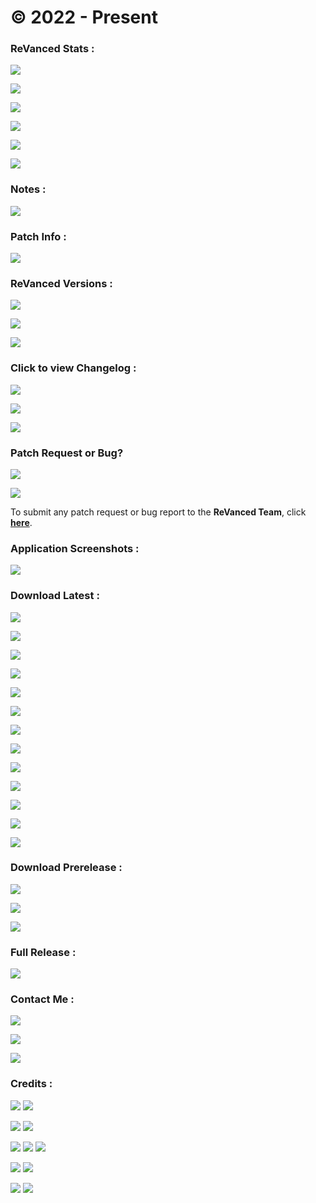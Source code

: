 # © 2022 - Present

### **ReVanced Stats :**
![](https://img.shields.io/github/workflow/status/SCP-017/debug/Build%20Latest?label=LATEST%20RELEASE&color=black&style=for-the-badge)

![](https://img.shields.io/github/workflow/status/SCP-017/debug/Build%20Prerelease?label=PRERELEASE&color=orange&style=for-the-badge)

![](https://img.shields.io/github/v/release/SCP-017/ReVanced-Download?label=LATEST%20VERSION&color=black&style=for-the-badge)

![](https://img.shields.io/github/v/tag/SCP-017/ReVanced-Download?include_prereleases&label=BETA%20VERSION&color=orange&style=for-the-badge)

![](https://img.shields.io/github/downloads-pre/SCP-017/ReVanced-Download/latest/total?color=black&label=DOWNLOADS%20TODAY&style=for-the-badge)

![](https://img.shields.io/github/downloads/SCP-017/ReVanced-Download/total?label=TOTAL%20DOWNLOADS&color=black&style=for-the-badge)

### Notes :
[![](https://img.shields.io/badge/Click%20To%20View%20Notes-gold?&style=for-the-badge)](https://github.com/SCP-017/ReVanced-Download/blob/main/notes/readme.md)

### Patch Info :
[![](https://img.shields.io/badge/Click%20To%20View%20Patch%20Info-gold?&style=for-the-badge)](https://github.com/SCP-017/ReVanced-Download/blob/main/patches/readme.md)

### ReVanced Versions :
![](https://img.shields.io/github/v/release/revanced/revanced-patches?color=black&label=PATCH%20VERSION&style=for-the-badge)

![](https://img.shields.io/github/v/release/revanced/revanced-cli?color=black&label=CLI%20VERSION&style=for-the-badge)

![](https://img.shields.io/github/v/release/revanced/revanced-integrations?color=black&label=INTEGRATION%20VERSION&style=for-the-badge)

### Click to view Changelog :
[![](https://img.shields.io/badge/🧩-Patches%20Changelog-black?&style=for-the-badge)](https://github.com/revanced/revanced-patches/releases)

[![](https://img.shields.io/badge/💻-CLI%20Changelog-black?&style=for-the-badge)](https://github.com/revanced/revanced-cli/releases)

[![](https://img.shields.io/badge/🔩-Integrations%20Changelog-black?&style=for-the-badge)](https://github.com/revanced/revanced-integrations/releases)

### Patch Request or Bug?
[![](https://img.shields.io/github/issues/revanced/revanced-patches/patch-request?color=blue&label=PATCH%20REQUESTS&style=for-the-badge)](https://github.com/revanced/revanced-patches/labels/patch-request)

[![](https://img.shields.io/github/issues/revanced/revanced-patches/bug?color=red&label=BUG%20REPORTS&style=for-the-badge)](https://github.com/revanced/revanced-patches/labels/bug)

To submit any patch request or bug report to the **ReVanced Team**, click [**here**](https://github.com/revanced/revanced-patches/issues/new/choose).

### Application Screenshots :
[![](https://img.shields.io/badge/Click%20To%20View%20Screenshots-gold?&style=for-the-badge)](https://github.com/SCP-017/ReVanced-Download/blob/main/assets/screenshots/preview/screenshots.md)

### Download Latest :
[![](https://img.shields.io/badge/dynamic/json?color=black&label=NYX%20MUSIC%20PLAYER&query=%24%5B%22com.awedea.nyx.apk%22%5D&url=https%3A%2F%2Fraw.githubusercontent.com%2FSCP-017%2Fdebug%2Fmain%2Fmain%2Fversion%2Flatest%2Fversion.json&style=for-the-badge)](https://github.com/SCP-017/ReVanced-Download/releases/latest/download/nyx.apk)

[![](https://img.shields.io/badge/dynamic/json?color=black&label=REDDIT&query=%24%5B%22com.reddit.frontpage.apk%22%5D&url=https%3A%2F%2Fraw.githubusercontent.com%2FSCP-017%2Fdebug%2Fmain%2Fmain%2Fversion%2Flatest%2Fversion.json&style=for-the-badge)](https://github.com/SCP-017/ReVanced-Download/releases/latest/download/reddit.apk)

[![](https://img.shields.io/badge/dynamic/json?color=black&label=SPOTIFY&query=%24%5B%22com.spotify.music.apk%22%5D&url=https%3A%2F%2Fraw.githubusercontent.com%2FSCP-017%2Fdebug%2Fmain%2Fmain%2Fversion%2Flatest%2Fversion.json&style=for-the-badge)](https://github.com/SCP-017/ReVanced-Download/releases/latest/download/spotify.apk)

[![](https://img.shields.io/badge/dynamic/json?color=black&label=TIKTOK%20ASIA&query=%24%5B%22com.zhiliaoapp.musically.apk%22%5D&url=https%3A%2F%2Fraw.githubusercontent.com%2FSCP-017%2Fdebug%2Fmain%2Fmain%2Fversion%2Flatest%2Fversion.json&style=for-the-badge)](https://github.com/SCP-017/ReVanced-Download/releases/latest/download/tiktok.asia.apk)

[![](https://img.shields.io/badge/dynamic/json?color=black&label=TIKTOK%20GLOBAL&query=%24%5B%22com.ss.android.ugc.trill.apk%22%5D&url=https%3A%2F%2Fraw.githubusercontent.com%2FSCP-017%2Fdebug%2Fmain%2Fmain%2Fversion%2Flatest%2Fversion.json&style=for-the-badge)](https://github.com/SCP-017/ReVanced-Download/releases/latest/download/tiktok.global.apk)

[![](https://img.shields.io/badge/dynamic/json?color=black&label=TWITTER&query=%24%5B%22com.twitter.android.apk%22%5D&url=https%3A%2F%2Fraw.githubusercontent.com%2FSCP-017%2Fdebug%2Fmain%2Fmain%2Fversion%2Flatest%2Fversion.json&style=for-the-badge)](https://github.com/SCP-017/ReVanced-Download/releases/latest/download/twitter.apk)

[![](https://img.shields.io/badge/dynamic/json?color=black&label=YOUTUBE&query=%24%5B%22com.google.android.youtube.apk%22%5D&url=https%3A%2F%2Fraw.githubusercontent.com%2FSCP-017%2Fdebug%2Fmain%2Fmain%2Fversion%2Flatest%2Fversion.json&style=for-the-badge)](https://github.com/SCP-017/ReVanced-Download/releases/latest/download/youtube.apk)

[![](https://img.shields.io/badge/dynamic/json?color=black&label=YOUTUBE%20MUSIC%20V7A&query=%24%5B%22com.google.android.apps.youtube.music.apk%22%5D&url=https%3A%2F%2Fraw.githubusercontent.com%2FSCP-017%2Fdebug%2Fmain%2Fmain%2Fversion%2Flatest%2Fversion.json&style=for-the-badge)](https://github.com/SCP-017/ReVanced-Download/releases/latest/download/yt.music.v7a.apk)

[![](https://img.shields.io/badge/dynamic/json?color=black&label=YOUTUBE%20MUSIC%20V8A&query=%24%5B%22com.google.android.apps.youtube.music.apk%22%5D&url=https%3A%2F%2Fraw.githubusercontent.com%2FSCP-017%2Fdebug%2Fmain%2Fmain%2Fversion%2Flatest%2Fversion.json&style=for-the-badge)](https://github.com/SCP-017/ReVanced-Download/releases/latest/download/yt.music.v8a.apk)

[![](https://img.shields.io/github/v/release/SCP-017/ReVanced-Download?&label=REVANCED%20LOG&color=black&style=for-the-badge)](https://github.com/SCP-017/ReVanced-Download/releases/latest/download/revanced-log.7z)

[![](https://img.shields.io/github/v/release/inotia00/VancedMicroG?&label=Micro%20G&color=black&style=for-the-badge)](https://github.com/SCP-017/ReVanced-Download/releases/latest/download/micro.g.apk)

[![](https://img.shields.io/github/v/release/revanced/revanced-manager?&label=ReVanced%20Manager&color=black&style=for-the-badge)](https://github.com/SCP-017/ReVanced-Download/releases/latest/download/revanced.manager.apk)

[![](https://img.shields.io/badge/Arch%20Checker-v1.1-black?&style=for-the-badge)](https://github.com/SCP-017/ReVanced-Download/releases/download/2022.10.29/arch.checker.apk)

### Download Prerelease :
[![](https://img.shields.io/badge/dynamic/json?color=orange&label=YOUTUBE%20BETA%20V7A&query=%24%5B%22com.google.android.youtube.apk%22%5D&url=https%3A%2F%2Fraw.githubusercontent.com%2FSCP-017%2Fdebug%2Fmain%2Fmain%2Fversion%2Fprerelease%2Fversion.json&style=for-the-badge)](https://github.com/SCP-017/ReVanced-Download/releases/download/2022.11.09.beta/yt.music.v7a.apk)

[![](https://img.shields.io/badge/dynamic/json?color=orange&label=YOUTUBE%20BETA%20V8A&query=%24%5B%22com.google.android.youtube.apk%22%5D&url=https%3A%2F%2Fraw.githubusercontent.com%2FSCP-017%2Fdebug%2Fmain%2Fmain%2Fversion%2Fprerelease%2Fversion.json&style=for-the-badge)](https://github.com/SCP-017/ReVanced-Download/releases/download/2022.11.09.beta/yt.music.v8a.apk)

[![](https://img.shields.io/badge/dynamic/json?color=orange&label=YOUTUBE%20MUSIC%20BETA&query=%24%5B%22com.google.android.apps.youtube.music.apk%22%5D&url=https%3A%2F%2Fraw.githubusercontent.com%2FSCP-017%2Fdebug%2Fmain%2Fmain%2Fversion%2Fprerelease%2Fversion.json&style=for-the-badge)](https://github.com/SCP-017/ReVanced-Download/releases/download/2022.11.09.beta/youtube.apk)

### Full Release :
[![](https://img.shields.io/badge/Click%20To%20View%20Full%20Release-gold?&style=for-the-badge)](https://github.com/SCP-017/ReVanced-Download/releases)

### Contact Me :
[![](https://img.shields.io/badge/ProtonMail-8B89CC?style=for-the-badge&logo=protonmail&logoColor=white)](mailto:ph.server@pm.me)

[![](https://img.shields.io/badge/GitHub-100000?style=for-the-badge&logo=github&logoColor=white)](https://github.com/SCP-017)

[![](https://img.shields.io/badge/Messenger-00B2FF?style=for-the-badge&logo=messenger&logoColor=white)](https://m.me/fb.me.2)

### Credits :
[![](https://img.shields.io/badge/ReVanced-black?&style=for-the-badge)](https://github.com/revanced) [![](https://img.shields.io/badge/Team%20Vanced-black?&style=for-the-badge)](https://github.com/TeamVanced)

[![](https://img.shields.io/badge/microG%20Project-black?&style=for-the-badge)](https://github.com/microg) [![](https://img.shields.io/badge/Shields.IO-black?&style=for-the-badge)](https://github.com/badges)

[![](https://img.shields.io/badge/n0k0m3-black?&style=for-the-badge)](https://github.com/n0k0m3) [![](https://img.shields.io/badge/j--hc-black?&style=for-the-badge)](https://github.com/j-hc) [![](https://img.shields.io/badge/inotia00-black?&style=for-the-badge)](https://github.com/inotia00)

[![](https://img.shields.io/badge/vietanhbui2000-black?&style=for-the-badge)](https://github.com/vietanhbui2000) [![](https://img.shields.io/badge/SCP--017-black?&style=for-the-badge)](https://phc.onl/members/scp-017.1530736)

[![](https://img.shields.io/badge/OxrxL-black?&style=for-the-badge)](https://github.com/OxrxL) [![](https://img.shields.io/badge/shadow578-black?&style=for-the-badge)](https://github.com/shadow578)
